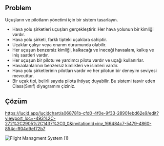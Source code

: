 ## Problem
Uçuşların ve pilotların yönetimi için bir sistem tasarlayın.

- Hava yolu şirketleri uçuşları gerçekleştirir. Her hava yolunun bir kimliği vardır.
- Hava yolu şirketi, farklı tipteki uçaklara sahiptir.
- Uçaklar çalışır veya onarım durumunda olabilir.
- Her uçuşun benzersiz kimliği, kalkacağı ve ineceği havaalanı, kalkış ve iniş saatleri vardır.
- Her uçuşun bir pilotu ve yardımcı pilotu vardır ve uçağı kullanırlar.
- Havaalanlarının benzersiz kimlikleri ve isimleri vardır.
- Hava yolu şirketlerinin pilotları vardır ve her pilotun bir deneyim seviyesi mevcuttur.
- Bir uçak tipi, belirli sayıda pilota ihtiyaç duyabilir.
Bu sistemi tasvir eden Class(Sınıf) diyagramını çiziniz.

## Çözüm
https://lucid.app/lucidchart/a068781b-cfd0-4f0e-9f33-28901ebd62e9/edit?viewport_loc=-493%2C-272%2C2905%2C1437%2C0_0&invitationId=inv_f66484c7-5479-4860-854c-ff04d9ef72b7

![Flight Managment System (1)](https://user-images.githubusercontent.com/78081616/232246647-63e8bcad-f02a-4ab7-8161-17b20a221af7.png)
